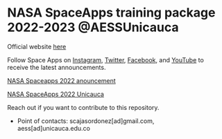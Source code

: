 # NASA SpaceApps training package 2022-2023 @AESSUnicauca 

Official website [here](https://2021.spaceappschallenge.org/locations/popay%C3%A1n-cauca)

Follow Space Apps on [Instagram](https://www.instagram.com/nasaspacepopayan/?hl=en), [Twitter](https://twitter.com/spaceapps), [Facebook](https://www.facebook.com/search/top?q=nasa%20space%20apps%20challenge%20popay%C3%A1n), and [YouTube](https://www.youtube.com/watch?v=YAv9jCqqC-8&list=PLoIOrNxwZG0SnfHyyhNk4BYC1E32yF6Nx) to receive the latest announcements.

[NASA Spaceapps 2022 anouncement](https://elnuevoliberal.com/noticia-principal/nasa-space-apps-2022-popayan-sera-sede-del-hackaton-mas-grande-del-mundo/)

[NASA SpaceApps 2022 Unicauca](https://www.unicauca.edu.co/versionP/eventos/jornada/nasa-space-apps-2022)


Reach out if you want to contribute to this repository.

- Point of contacts: scajasordonez[ad]gmail.com, aess[ad]unicauca.edu.co
